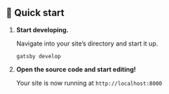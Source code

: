 ## 🚀 Quick start

1.  **Start developing.**

    Navigate into your site’s directory and start it up.

    ```shell
    gatsby develop
    ```

1.  **Open the source code and start editing!**

    Your site is now running at `http://localhost:8000`